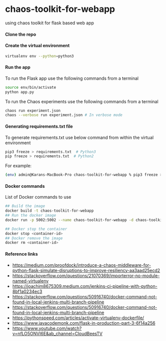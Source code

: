 # chaos-toolkit-for-webapp
using chaos toolkit for flask based web app

#### Clone the repo

#### Create the virtual environment

```sh
virtualenv env --python=python3
```

#### Run the app

To run the Flask app use the following commands from a terminal

```sh
source env/bin/activate
python app.py
```
To run the Chaos experiments use the following commands from a terminal

```sh
chaos run experiment.json
chaos --verbose run experiment.json # In verbose mode
```

#### Generating requirements.txt file

To generate requirements.txt use below command from within the virtual environment

```sh
pip3 freeze > requirements.txt  # Python3
pip freeze > requirements.txt  # Python2
```

For example:

```sh
(env) admin@Karans-MacBook-Pro chaos-toolkit-for-webapp % pip3 freeze > requirements.txt
```
#### Docker commands

List of Docker commands to use

```sh
## Build the image
docker build -t chaos-toolkit-for-webapp
## Run the docker image
docker run -p 5002:5002 --name chaos-toolkit-for-webapp -d chaos-toolkit-for-webapp
```

```sh
## Docker stop the container
docker stop <container-id>
## Docker remove the image
docker rm <container-id>
```


#### Reference links

* https://medium.com/proofdock/introduce-a-chaos-middleware-for-python-flask-simulate-disruptions-to-improve-resiliency-aa3aad25ecd2
* https://stackoverflow.com/questions/21070369/importerror-no-module-named-virtualenv
* https://joachim8675309.medium.com/jenkins-ci-pipeline-with-python-8bf1a0234ec3
* https://stackoverflow.com/questions/50916740/docker-command-not-found-in-local-jenkins-multi-branch-pipeline
* https://stackoverflow.com/questions/50916740/docker-command-not-found-in-local-jenkins-multi-branch-pipeline
* https://pythonspeed.com/articles/activate-virtualenv-dockerfile/
* https://www.javacodemonk.com/flask-in-production-part-3-6f14a256
* https://www.youtube.com/watch?v=nfLO5ONVI6E&ab_channel=CloudBeesTV
